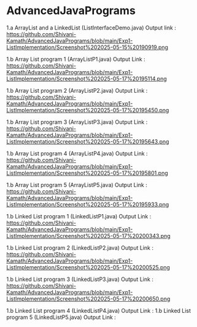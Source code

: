 # AdvancedJavaPrograms

1.a ArrayList and a LinkedList (ListInterfaceDemo.java) Output link : https://github.com/Shivani-Kamath/AdvancedJavaPrograms/blob/main/Exp1-ListImplementation/Screenshot%202025-05-15%20190919.png

1.b Array List program 1 (ArrayListP1.java) Output Link : https://github.com/Shivani-Kamath/AdvancedJavaPrograms/blob/main/Exp1-ListImplementation/Screenshot%202025-05-17%20195114.png

1.b Array List program 2 (ArrayListP2.java) Output Link : https://github.com/Shivani-Kamath/AdvancedJavaPrograms/blob/main/Exp1-ListImplementation/Screenshot%202025-05-17%20195450.png

1.b Array List program 3 (ArrayListP3.java) Output Link : https://github.com/Shivani-Kamath/AdvancedJavaPrograms/blob/main/Exp1-ListImplementation/Screenshot%202025-05-17%20195643.png

1.b Array List program 4 (ArrayListP4.java) Output Link : https://github.com/Shivani-Kamath/AdvancedJavaPrograms/blob/main/Exp1-ListImplementation/Screenshot%202025-05-17%20195801.png

1.b Array List program 5 (ArrayListP5.java) Output Link : https://github.com/Shivani-Kamath/AdvancedJavaPrograms/blob/main/Exp1-ListImplementation/Screenshot%202025-05-17%20195933.png

1.b Linked List program 1 (LinkedListP1.java) Output Link : https://github.com/Shivani-Kamath/AdvancedJavaPrograms/blob/main/Exp1-ListImplementation/Screenshot%202025-05-17%20200343.png

1.b Linked List program 2 (LinkedListP2.java) Output Link : https://github.com/Shivani-Kamath/AdvancedJavaPrograms/blob/main/Exp1-ListImplementation/Screenshot%202025-05-17%20200525.png

1.b Linked List program 3 (LinkedListP3.java) Output Link : https://github.com/Shivani-Kamath/AdvancedJavaPrograms/blob/main/Exp1-ListImplementation/Screenshot%202025-05-17%20200650.png

1.b Linked List program 4 (LinkedListP4.java) Output Link :
1.b Linked List program 5 (LinkedListP5.java) Output Link :


